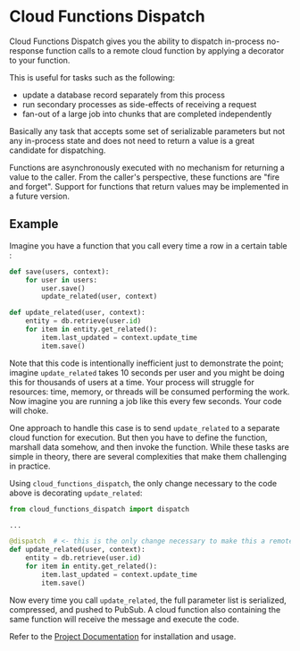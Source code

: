# Cloud Functions Dispatch

Cloud Functions Dispatch gives you the ability to dispatch in-process no-response function calls to a remote cloud function by applying a decorator to your function.

This is useful for tasks such as the following:

* update a database record separately from this process
* run secondary processes as side-effects of receiving a request
* fan-out of a large job into chunks that are completed independently

Basically any task that accepts some set of serializable parameters but not any in-process state and does not need to return a value is a great candidate for dispatching.

Functions are asynchronously executed with no mechanism for returning a value to the caller. From the caller's perspective, these functions are "fire and forget". Support for functions that return values may be implemented in a future version.


## Example

Imagine you have a function that you call every time a row in a certain table :

```python
def save(users, context):
    for user in users:
        user.save()
        update_related(user, context)

def update_related(user, context):
    entity = db.retrieve(user.id)
    for item in entity.get_related():
        item.last_updated = context.update_time
        item.save()
```

Note that this code is intentionally inefficient just to demonstrate the point; imagine `update_related` takes 10 seconds per user and you might be doing this for thousands of users at a time. Your process will struggle for resources: time, memory, or threads will be consumed performing the work. Now imagine you are running a job like this every few seconds. Your code will choke.

One approach to handle this case is to send `update_related` to a separate cloud function for execution. But then you have to define the function, marshall data somehow, and then invoke the function. While these tasks are simple in theory, there are several complexities that make them challenging in practice.

Using `cloud_functions_dispatch`, the only change necessary to the code above is decorating `update_related`:

```python
from cloud_functions_dispatch import dispatch

...

@dispatch  # <- this is the only change necessary to make this a remote call
def update_related(user, context):
    entity = db.retrieve(user.id)
    for item in entity.get_related():
        item.last_updated = context.update_time
        item.save()
```

Now every time you call `update_related`, the full parameter list is serialized, compressed, and pushed to PubSub. A cloud function also containing the same function will receive the message and execute the code. 

Refer to the [Project Documentation](https://cloud-functions-dispatch.readthedocs.io/) for installation and usage.

